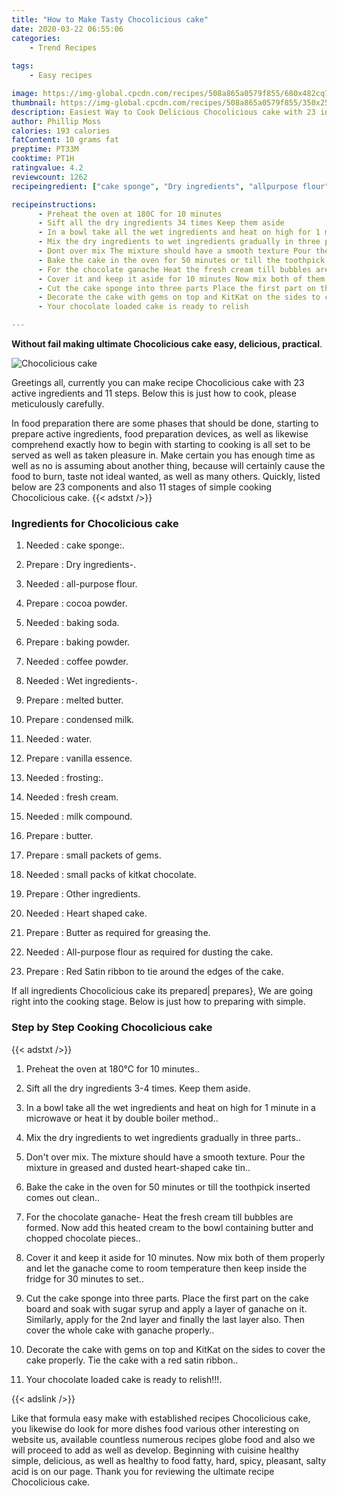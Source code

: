 ```yaml
---
title: "How to Make Tasty Chocolicious cake"
date: 2020-03-22 06:55:06
categories:
    - Trend Recipes
    
tags:
    - Easy recipes

image: https://img-global.cpcdn.com/recipes/508a865a0579f855/680x482cq70/chocolicious-cake-recipe-main-photo.jpg
thumbnail: https://img-global.cpcdn.com/recipes/508a865a0579f855/350x250cq70/chocolicious-cake-recipe-main-photo.jpg
description: Easiest Way to Cook Delicious Chocolicious cake with 23 ingredients and 11 stages of easy cooking.
author: Phillip Moss
calories: 193 calories
fatContent: 10 grams fat
preptime: PT33M
cooktime: PT1H
ratingvalue: 4.2
reviewcount: 1262
recipeingredient: ["cake sponge", "Dry ingredients", "allpurpose flour", "cocoa powder", "baking soda", "baking powder", "coffee powder", "Wet ingredients", "melted butter", "condensed milk", "water", "vanilla essence", "frosting", "fresh cream", "milk compound", "butter", "small packets of gems", "small packs of kitkat chocolate", "Other ingredients", "Heart shaped cake", "Butter as required for greasing the", "Allpurpose flour as required for dusting the cake", "Red Satin ribbon to tie around the edges of the cake"]

recipeinstructions: 
      - Preheat the oven at 180C for 10 minutes 
      - Sift all the dry ingredients 34 times Keep them aside 
      - In a bowl take all the wet ingredients and heat on high for 1 minute in a microwave or heat it by double boiler method 
      - Mix the dry ingredients to wet ingredients gradually in three parts 
      - Dont over mix The mixture should have a smooth texture Pour the mixture in greased and dusted heartshaped cake tin 
      - Bake the cake in the oven for 50 minutes or till the toothpick inserted comes out clean 
      - For the chocolate ganache Heat the fresh cream till bubbles are formed Now add this heated cream to the bowl containing butter and chopped chocolate pieces 
      - Cover it and keep it aside for 10 minutes Now mix both of them properly and let the ganache come to room temperature then keep inside the fridge for 30 minutes to set 
      - Cut the cake sponge into three parts Place the first part on the cake board and soak with sugar syrup and apply a layer of ganache on it Similarly apply for the 2nd layer and finally the last layer also Then cover the whole cake with ganache properly 
      - Decorate the cake with gems on top and KitKat on the sides to cover the cake properly Tie the cake with a red satin ribbon 
      - Your chocolate loaded cake is ready to relish

---
```




**Without fail making ultimate Chocolicious cake easy, delicious, practical**. 


![Chocolicious cake](https://img-global.cpcdn.com/recipes/508a865a0579f855/680x482cq70/chocolicious-cake-recipe-main-photo.jpg "Chocolicious cake")




Greetings all, currently you can make recipe Chocolicious cake with 23 active ingredients and 11 steps. Below this is just how to cook, please meticulously carefully.

In food preparation there are some phases that should be done, starting to prepare active ingredients, food preparation devices, as well as likewise comprehend exactly how to begin with starting to cooking is all set to be served as well as taken pleasure in. Make certain you has enough time as well as no is assuming about another thing, because will certainly cause the food to burn, taste not ideal wanted, as well as many others. Quickly, listed below are 23 components and also 11 stages of simple cooking Chocolicious cake.
{{< adstxt />}}

### Ingredients for Chocolicious cake


1. Needed  : cake sponge:.

1. Prepare  : Dry ingredients-.

1. Needed  : all-purpose flour.

1. Prepare  : cocoa powder.

1. Needed  : baking soda.

1. Prepare  : baking powder.

1. Needed  : coffee powder.

1. Needed  : Wet ingredients-.

1. Prepare  : melted butter.

1. Prepare  : condensed milk.

1. Needed  : water.

1. Prepare  : vanilla essence.

1. Needed  : frosting:.

1. Needed  : fresh cream.

1. Needed  : milk compound.

1. Prepare  : butter.

1. Prepare  : small packets of gems.

1. Needed  : small packs of kitkat chocolate.

1. Prepare  : Other ingredients.

1. Needed  : Heart shaped cake.

1. Prepare  : Butter as required for greasing the.

1. Needed  : All-purpose flour as required for dusting the cake.

1. Prepare  : Red Satin ribbon to tie around the edges of the cake.



If all ingredients Chocolicious cake its prepared| prepares}, We are going right into the cooking stage. Below is just how to preparing with simple.

### Step by Step Cooking Chocolicious cake

{{< adstxt />}}


1. Preheat the oven at 180°C for 10 minutes..



1. Sift all the dry ingredients 3-4 times. Keep them aside.



1. In a bowl take all the wet ingredients and heat on high for 1 minute in a microwave or heat it by double boiler method..



1. Mix the dry ingredients to wet ingredients gradually in three parts..



1. Don&#39;t over mix. The mixture should have a smooth texture. Pour the mixture in greased and dusted heart-shaped cake tin..



1. Bake the cake in the oven for 50 minutes or till the toothpick inserted comes out clean..



1. For the chocolate ganache- Heat the fresh cream till bubbles are formed. Now add this heated cream to the bowl containing butter and chopped chocolate pieces..



1. Cover it and keep it aside for 10 minutes. Now mix both of them properly and let the ganache come to room temperature then keep inside the fridge for 30 minutes to set..



1. Cut the cake sponge into three parts. Place the first part on the cake board and soak with sugar syrup and apply a layer of ganache on it. Similarly, apply for the 2nd layer and finally the last layer also. Then cover the whole cake with ganache properly..



1. Decorate the cake with gems on top and KitKat on the sides to cover the cake properly. Tie the cake with a red satin ribbon..



1. Your chocolate loaded cake is ready to relish!!!.





{{< adslink />}}

Like that formula easy make with established recipes Chocolicious cake, you likewise do look for more dishes food various other interesting on website us, available countless numerous recipes globe food and also we will proceed to add as well as develop. Beginning with cuisine healthy simple, delicious, as well as healthy to food fatty, hard, spicy, pleasant, salty acid is on our page. Thank you for reviewing the ultimate recipe Chocolicious cake.
